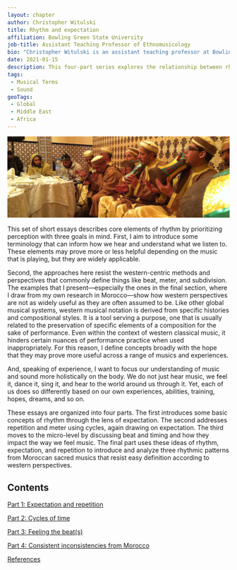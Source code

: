 ```yaml
---
layout: chapter
author: Christopher Witulski
title: Rhythm and expectation
affiliation: Bowling Green State University
job-title: Assistant Teaching Professor of Ethnomusicology
bio: "Christopher Witulski is an assistant teaching professor at Bowling Green State University. He is the author of two books about Moroccan music (<a href='https://iupress.org/9780253036759/the-gnawa-lions/'>The Gnawa Lions: Authenticity and Opportunity in a Ritual Music</a> and <a href='https://www.routledge.com/Focus-Music-and-Religion-of-Morocco/Witulski/p/book/9781138094581'>Focus: Music and Religion of Morocco</a>)."
date: 2021-01-15
description: This four-part series explores the relationship between rhythm, expectation, and experience. It describes musical terms and central concepts while using specific examples from Morocco to problematize western-centric binaries.
tags:
 - Musical Terms
 - Sound
geoTags:
 - Global
 - Middle East
 - Africa
---
```

![Hamadsha ensemble in a performance in 2013](./images/Hamadsha2013.jpg)

This set of short essays describes core elements of rhythm by prioritizing perception with three goals in mind. First, I aim to introduce some terminology that can inform how we hear and understand what we listen to. These elements may prove more or less helpful depending on the music that is playing, but they are widely applicable.

Second, the approaches here resist the western-centric methods and perspectives that commonly define things like beat, meter, and subdivision. The examples that I present—especially the ones in the final section, where I draw from my own research in Morocco—show how western perspectives are not as widely useful as they are often assumed to be. Like other global musical systems, western musical notation is derived from specific histories and compositional styles. It is a tool serving a purpose, one that is usually related to the preservation of specific elements of a composition for the sake of performance. Even within the context of western classical music, it hinders certain nuances of performance practice when used inappropriately. For this reason, I define concepts broadly with the hope that they may prove more useful across a range of musics and experiences.

And, speaking of experience, I want to focus our understanding of music and sound more holistically on the body. We do not just hear music, we feel it, dance it, sing it, and hear to the world around us through it. Yet, each of us does so differently based on our own experiences, abilities, training, hopes, dreams, and so on.

These essays are organized into four parts. The first introduces some basic concepts of rhythm through the lens of expectation. The second addresses repetition and meter using cycles, again drawing on expectation. The third moves to the micro-level by discussing beat and timing and how they impact the way we feel music. The final part uses these ideas of rhythm, expectation, and repetition to introduce and analyze three rhythmic patterns from Moroccan sacred musics that resist easy definition according to western perspectives. 

## Contents

[Part 1: Expectation and repetition](part1.html)

[Part 2: Cycles of time](part2.html)

[Part 3: Feeling the beat(s)](part3.html)

[Part 4: Consistent inconsistencies from Morocco](part4.html)

[References](references.html)

<script data-goatcounter="https://witulski.goatcounter.com/count" async src="//gc.zgo.at/count.js"></script>